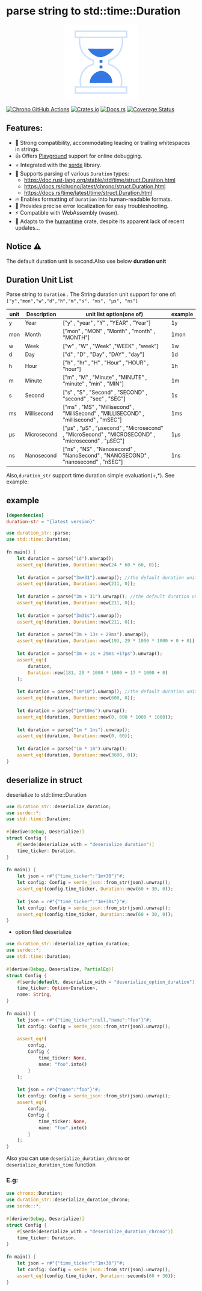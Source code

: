 # parse string to std::time::Duration

<p align="center">
  <img
    width="200"
    src="https://raw.githubusercontent.com/baoyachi/duration-str/master/duration-str.png"
    alt="duration-str parser"
  />
</p>

[![Chrono GitHub Actions](https://github.com/baoyachi/duration-str-rs/actions/workflows/check.yml/badge.svg)](https://github.com/baoyachi/duration-str-rs/actions?query=workflow%3Abuild)
[![Crates.io](https://img.shields.io/crates/v/duration-str.svg)](https://crates.io/crates/duration-str)
[![Docs.rs](https://docs.rs/duration-str/badge.svg)](https://docs.rs/duration-str)
[![Coverage Status](https://coveralls.io/repos/github/baoyachi/duration-str/badge.svg?branch=master)](https://coveralls.io/github/baoyachi/duration-str?branch=master)


## Features:

* 🚀 Strong compatibility, accommodating leading or trailing whitespaces in strings.
* 👍️ Offers [Playground](https://baoyachi.github.io/duration-str/) support for online debugging.
* ⭐ Integrated with the [serde](https://docs.rs/serde) library.
* 🎉 Supports parsing of various `Duration` types:
    * https://doc.rust-lang.org/stable/std/time/struct.Duration.html
    * https://docs.rs/chrono/latest/chrono/struct.Duration.html
    * https://docs.rs/time/latest/time/struct.Duration.html
* 🔥 Enables formatting of `Duration` into human-readable formats.
* 🍻 Provides precise error localization for easy troubleshooting.
* ⚡  Compatible with WebAssembly (wasm).
* 🎨 Adapts to the [humantime](https://docs.rs/humantime/latest/humantime) crate, despite its apparent lack of recent
   updates...

## Notice ⚠️

The default duration unit is second.Also use below **duration unit**

## Duration Unit List

Parse string to `Duration` . The String duration unit support for one
of:`["y","mon","w","d","h","m","s", "ms", "µs", "ns"]`

| unit | Description | unit list option(one of)                                                                           | example |
|------|-------------|----------------------------------------------------------------------------------------------------|---------|
| y    | Year        | ["y" , "year" , "Y" , "YEAR" , "Year"]                                                             | 1y      |
| mon  | Month       | ["mon" , "MON" , "Month" , "month" , "MONTH"]                                                      | 1mon    |
| w    | Week        | ["w" , "W" , "Week" ,"WEEK" , "week"]                                                              | 1w      |
| d    | Day         | ["d" , "D" , "Day" , "DAY" , "day"]                                                                | 1d      |
| h    | Hour        | ["h" , "hr" , "H" , "Hour" , "HOUR" , "hour"]                                                      | 1h      |
| m    | Minute      | ["m" , "M" , "Minute" , "MINUTE" , "minute" , "min" , "MIN"]                                       | 1m      |
| s    | Second      | ["s" , "S" , "Second" , "SECOND" , "second" , "sec" , "SEC"]                                       | 1s      |
| ms   | Millisecond | ["ms" , "MS" , "Millisecond" , "MilliSecond" , "MILLISECOND" , "millisecond" , "mSEC"]             | 1ms     |
| µs   | Microsecond | ["µs" , "µS" , "µsecond" , "Microsecond" , "MicroSecond" , "MICROSECOND" , "microsecond" , "µSEC"] | 1µs     |
| ns   | Nanosecond  | ["ns" , "NS" , "Nanosecond" , "NanoSecond" , "NANOSECOND" , "nanosecond" , "nSEC"]                 | 1ns     |

Also,`duration_str` support time duration simple evaluation(+,*). See example:

## example

```toml
[dependencies]
duration-str = "{latest version}" 
```

```rust
use duration_str::parse;
use std::time::Duration;

fn main() {
    let duration = parse("1d").unwrap();
    assert_eq!(duration, Duration::new(24 * 60 * 60, 0));

    let duration = parse("3m+31").unwrap(); //the default duration unit is second.
    assert_eq!(duration, Duration::new(211, 0));

    let duration = parse("3m + 31").unwrap(); //the default duration unit is second.
    assert_eq!(duration, Duration::new(211, 0));

    let duration = parse("3m31s").unwrap();
    assert_eq!(duration, Duration::new(211, 0));

    let duration = parse("3m + 13s + 29ms").unwrap();
    assert_eq!(duration, Duration::new(193, 29 * 1000 * 1000 + 0 + 0));

    let duration = parse("3m + 1s + 29ms +17µs").unwrap();
    assert_eq!(
        duration,
        Duration::new(181, 29 * 1000 * 1000 + 17 * 1000 + 0)
    );

    let duration = parse("1m*10").unwrap(); //the default duration unit is second.
    assert_eq!(duration, Duration::new(600, 0));

    let duration = parse("1m*10ms").unwrap();
    assert_eq!(duration, Duration::new(0, 600 * 1000 * 1000));

    let duration = parse("1m * 1ns").unwrap();
    assert_eq!(duration, Duration::new(0, 60));

    let duration = parse("1m * 1m").unwrap();
    assert_eq!(duration, Duration::new(3600, 0));
}
```

## deserialize in struct

deserialize to std::time::Duration

```rust
use duration_str::deserialize_duration;
use serde::*;
use std::time::Duration;

#[derive(Debug, Deserialize)]
struct Config {
    #[serde(deserialize_with = "deserialize_duration")]
    time_ticker: Duration,
}

fn main() {
    let json = r#"{"time_ticker":"1m+30"}"#;
    let config: Config = serde_json::from_str(json).unwrap();
    assert_eq!(config.time_ticker, Duration::new(60 + 30, 0));

    let json = r#"{"time_ticker":"1m+30s"}"#;
    let config: Config = serde_json::from_str(json).unwrap();
    assert_eq!(config.time_ticker, Duration::new(60 + 30, 0));
}
```

* option filed deserialize

```rust
use duration_str::deserialize_option_duration;
use serde::*;
use std::time::Duration;

#[derive(Debug, Deserialize, PartialEq)]
struct Config {
    #[serde(default, deserialize_with = "deserialize_option_duration")]
    time_ticker: Option<Duration>,
    name: String,
}

fn main() {
    let json = r#"{"time_ticker":null,"name":"foo"}"#;
    let config: Config = serde_json::from_str(json).unwrap();

    assert_eq!(
        config,
        Config {
            time_ticker: None,
            name: "foo".into()
        }
    );

    let json = r#"{"name":"foo"}"#;
    let config: Config = serde_json::from_str(json).unwrap();
    assert_eq!(
        config,
        Config {
            time_ticker: None,
            name: "foo".into()
        }
    );
}
```

Also you can use `deserialize_duration_chrono` or `deserialize_duration_time` function

### E.g:

```rust
use chrono::Duration;
use duration_str::deserialize_duration_chrono;
use serde::*;

#[derive(Debug, Deserialize)]
struct Config {
    #[serde(deserialize_with = "deserialize_duration_chrono")]
    time_ticker: Duration,
}

fn main() {
    let json = r#"{"time_ticker":"1m+30"}"#;
    let config: Config = serde_json::from_str(json).unwrap();
    assert_eq!(config.time_ticker, Duration::seconds(60 + 30));
}
```

